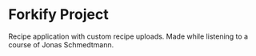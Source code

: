 # Forkify Project

Recipe application with custom recipe uploads. Made while listening to a course of Jonas Schmedtmann.
